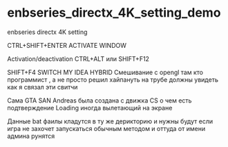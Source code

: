 # enbseries_directx_4K_setting_demo
enbseries directx 4K setting

CTRL+SHIFT+ENTER ACTIVATE WINDOW

Activation/deactivation CTRL+ALT или SHIFT+F12

SHIFT+F4 SWITCH MY IDEA HYBRID Смешивание с opengl там кто программист , а не просто решил хайпануть на трубе должны увидеть как я связал эти свитчи

Сама GTA SAN Andreas была создана с движка CS о чем есть подтверждение Loading иногда вылетающий на экране

Данные bat фаилы кладутся в ту же дерикторию и нужны будут если игра не захочет запускаться обычным методом и оттуда от имени админа рунятся
